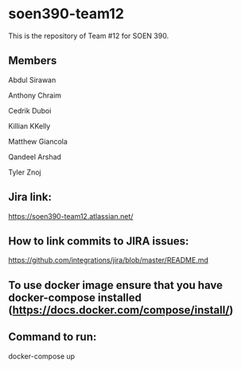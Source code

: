 # soen390-team12
This is the repository of Team #12 for SOEN 390.

## Members
Abdul Sirawan

Anthony Chraim

Cedrik Duboi

Killian KKelly

Matthew Giancola

Qandeel Arshad

Tyler Znoj

## Jira link:
https://soen390-team12.atlassian.net/

## How to link commits to JIRA issues:
https://github.com/integrations/jira/blob/master/README.md

## To use docker image ensure that you have docker-compose installed (https://docs.docker.com/compose/install/)

## Command to run:
docker-compose up 

